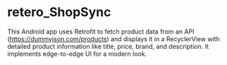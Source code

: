 # retero_ShopSync
This Android app uses Retrofit to fetch product data from an API (https://dummyjson.com/products) and displays it in a RecyclerView with detailed product information like title, price, brand, and description. It implements edge-to-edge UI for a modern look.
